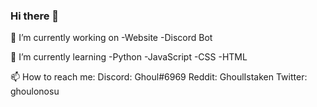 ### Hi there 👋

🔭 I’m currently working on -Website -Discord Bot
 

🌱 I’m currently learning
  -Python
  -JavaScript
  -CSS
  -HTML
  
 
📫 How to reach me:
  Discord: Ghoul#6969
  Reddit: GhoulIstaken
  Twitter: ghoulonosu

 
